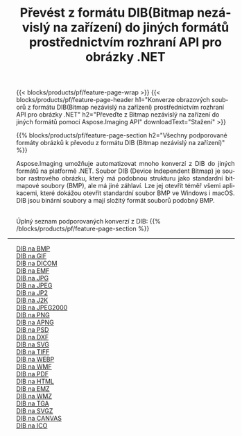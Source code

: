 ﻿---
title: Převést z formátu DIB(Bitmap nezávislý na zařízení) do jiných formátů prostřednictvím rozhraní API pro obrázky .NET 
weight: 3920
url: /cs/net/conversion/from/dib 
lang: cs
langdirlevel: 2
locales: zh-hans,ja,it,ru,de,es,fr,nl,id,lt,pl,pt,vi,tr,ko,zh-hant,ar,hi,th,sv,cs,uk,he
description: Pomocí Aspose.Imaging můžete snadno převést z formátu DIB(Bitmap nezávislý na zařízení) do jiných formátů
---

{{< blocks/products/pf/feature-page-wrap >}}
{{< blocks/products/pf/feature-page-header h1="Konverze obrazových souborů z formátu DIB(Bitmap nezávislý na zařízení) prostřednictvím rozhraní API pro obrázky .NET" h2="Převeďte z Bitmap nezávislý na zařízení do jiných formátů pomocí Aspose.Imaging API" downloadText="Stažení" >}}


{{% blocks/products/pf/feature-page-section  h2="Všechny podporované formáty obrázků k převodu z formátu DIB (Bitmap nezávislý na zařízení)" %}}
<p align=justify>Aspose.Imaging umožňuje automatizovat mnoho konverzí z DIB do jiných formátů na platformě .NET. Soubor DIB (Device Independent Bitmap) je soubor rastrového obrázku, který má podobnou strukturu jako standardní bitmapové soubory (BMP), ale má jiné záhlaví. Lze jej otevřít téměř všemi aplikacemi, které dokážou otevřít standardní soubor BMP ve Windows i macOS. DIB jsou binární soubory a mají složitý formát souborů podobný BMP.</p>
<br/>
Úplný seznam podporovaných konverzí z DIB:
{{% /blocks/products/pf/feature-page-section %}}
<div class="container-fluid productfamilypage bg-gray">
    <div class="convertypes bg-gray agp-content section">
        <div class="container">
		<hr style="margin-left:-20px;"/>
		<div class="row other-converters">
		    <div class='col-md-2 other-converter remove-lp remove-rp'><a href="/imaging/cs/net/conversion/dib-to-bmp" >DIB na BMP</a></div><div class='col-md-2 other-converter remove-lp remove-rp'><a href="/imaging/cs/net/conversion/dib-to-gif" >DIB na GIF</a></div><div class='col-md-2 other-converter remove-lp remove-rp'><a href="/imaging/cs/net/conversion/dib-to-dicom" >DIB na DICOM</a></div><div class='col-md-2 other-converter remove-lp remove-rp'><a href="/imaging/cs/net/conversion/dib-to-emf" >DIB na EMF</a></div><div class='col-md-2 other-converter remove-lp remove-rp'><a href="/imaging/cs/net/conversion/dib-to-jpg" >DIB na JPG</a></div><div class='col-md-2 other-converter remove-lp remove-rp'><a href="/imaging/cs/net/conversion/dib-to-jpeg" >DIB na JPEG</a></div><div class='col-md-2 other-converter remove-lp remove-rp'><a href="/imaging/cs/net/conversion/dib-to-jp2" >DIB na JP2</a></div><div class='col-md-2 other-converter remove-lp remove-rp'><a href="/imaging/cs/net/conversion/dib-to-j2k" >DIB na J2K</a></div><div class='col-md-2 other-converter remove-lp remove-rp'><a href="/imaging/cs/net/conversion/dib-to-jpeg2000" >DIB na JPEG2000</a></div><div class='col-md-2 other-converter remove-lp remove-rp'><a href="/imaging/cs/net/conversion/dib-to-png" >DIB na PNG</a></div><div class='col-md-2 other-converter remove-lp remove-rp'><a href="/imaging/cs/net/conversion/dib-to-apng" >DIB na APNG</a></div><div class='col-md-2 other-converter remove-lp remove-rp'><a href="/imaging/cs/net/conversion/dib-to-psd" >DIB na PSD</a></div><div class='col-md-2 other-converter remove-lp remove-rp'><a href="/imaging/cs/net/conversion/dib-to-dxf" >DIB na DXF</a></div><div class='col-md-2 other-converter remove-lp remove-rp'><a href="/imaging/cs/net/conversion/dib-to-svg" >DIB na SVG</a></div><div class='col-md-2 other-converter remove-lp remove-rp'><a href="/imaging/cs/net/conversion/dib-to-tiff" >DIB na TIFF</a></div><div class='col-md-2 other-converter remove-lp remove-rp'><a href="/imaging/cs/net/conversion/dib-to-webp" >DIB na WEBP</a></div><div class='col-md-2 other-converter remove-lp remove-rp'><a href="/imaging/cs/net/conversion/dib-to-wmf" >DIB na WMF</a></div><div class='col-md-2 other-converter remove-lp remove-rp'><a href="/imaging/cs/net/conversion/dib-to-pdf" >DIB na PDF</a></div><div class='col-md-2 other-converter remove-lp remove-rp'><a href="/imaging/cs/net/conversion/dib-to-html" >DIB na HTML</a></div><div class='col-md-2 other-converter remove-lp remove-rp'><a href="/imaging/cs/net/conversion/dib-to-emz" >DIB na EMZ</a></div><div class='col-md-2 other-converter remove-lp remove-rp'><a href="/imaging/cs/net/conversion/dib-to-wmz" >DIB na WMZ</a></div><div class='col-md-2 other-converter remove-lp remove-rp'><a href="/imaging/cs/net/conversion/dib-to-tga" >DIB na TGA</a></div><div class='col-md-2 other-converter remove-lp remove-rp'><a href="/imaging/cs/net/conversion/dib-to-svgz" >DIB na SVGZ</a></div><div class='col-md-2 other-converter remove-lp remove-rp'><a href="/imaging/cs/net/conversion/dib-to-canvas" >DIB na CANVAS</a></div><div class='col-md-2 other-converter remove-lp remove-rp'><a href="/imaging/cs/net/conversion/dib-to-ico" >DIB na ICO</a></div>
                </div>
        </div>
    </div>
</div>
<br/>


